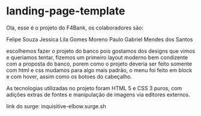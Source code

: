 # landing-page-template

Ola, esse é o projeto do F4Bank, os colaboradores são:

Felipe Souza
Jessica Lila Gomes Moreno
Paulo Gabriel Mendes dos Santos

escolhemos fazer o projeto do banco pois gostamos dos designs que vimos e queriamos tentar, fizemos um primeiro layout moderno bem condizente com a proposta do banco, porem como o projeto deveria ser feito somente com html e css mudamos para algo mais padrão, o menu foi feito em block e com hover, assim como os botoes do cabeçalho.

As tecnologias utilizadas no projeto foram HTML 5 e CSS 3 puros, com adições extras de fontes e manipulação de imagens via editores externos.

link do surge: inquisitive-elbow.surge.sh
